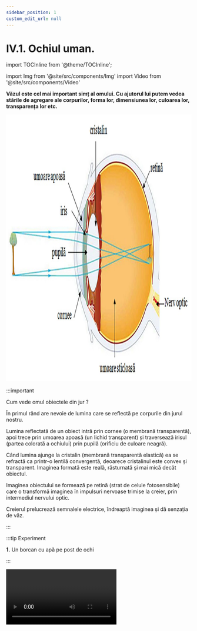 ```yaml
---
sidebar_position: 1
custom_edit_url: null
---
```


# IV.1. Ochiul uman.



import TOCInline from '@theme/TOCInline';

<TOCInline toc={toc} />





import Img from '@site/src/components/Img'
import Video from '@site/src/components/Video'




**Văzul este cel mai important simț al omului. Cu ajutorul lui putem vedea stările de agregare ale corpurilor, forma lor, dimensiunea lor, culoarea lor, transparența lor etc.**


<Img src="biologie/fizicainlumeavie/ochiul-si-defectele-de-vedere/4_1_Poza1_OchiulUman.jpg" width="1280" height="724" lazy={false} />

:::important

Cum vede omul obiectele din jur ?

În primul rând are nevoie de lumina care se reflectă pe corpurile din jurul nostru.

Lumina reflectată de un obiect intră prin cornee (o membrană transparentă), apoi trece prin umoarea apoasă (un lichid transparent) și traversează irisul (partea colorată a ochiului) prin pupilă (orificiu de culoare neagră).

Când lumina ajunge la cristalin (membrană transparentă elastică) ea se refractă ca printr-o lentilă convergentă, deoarece cristalinul este convex și transparent. Imaginea formată este reală, răsturnată și mai mică decât obiectul.

Imaginea obiectului se formează pe retină (strat de celule fotosensibile) care o transformă imaginea în impulsuri nervoase trimise la creier, prin intermediul nervului optic.

Creierul prelucrează semnalele electrice, îndreaptă imaginea și dă senzația de văz.



:::




:::tip Experiment

**1.** Un borcan cu apă pe post de ochi

:::

<Video src="https://www.youtube.com/embed/as2oEp0cFLY" lazy={false} />


**Materiale necesare:** borcan sferic de sticlă plin cu apă, lumânare, chibrit, carton, cameră slab luminată (semiobscură). 


:::warning Atenție

Acest experiment se efectuează numai în prezența unui adult!

Când lucrezi cu surse de foc ai grijă să ai părul strâns și să nu porți haine cu mâneci largi!



:::



**Modul de lucru:** 

- Poziţionează borcanul cu apă aproape de perete.

- Fă cu vârful unui creion (compas) un orificiu în mijlocul cartonului şi aşază-l pe verticală, sprijinindu-l de borcan.

- Aşază lumânarea aprinsă în faţa cartonului astfel încât flacăra să fie în dreptul orificiului.
 
 
 


:::note Observație

Pe perete se formează imaginea lumânării: mai mică decât obiectul, răsturnată şi reală, asemeni celei formată de ochi.

Lumina lumânării este refractată de vasul cu apă asemeni unei lentile convergente (cristalinul ochiului).

Orificiul din carton joacă rolul pupilei care lasă să intre în ochi lumina reflectată de obiecte. 

:::


**Concluzia experimentului:**

Borcanul cu apă este pe post de cristalin, focalizând razele ce îl traversează. Peretele joacă rolul retinei, loc în care se formează imaginea obiectului.





Ochiul nostru poate vedea obiecte aflate la diferite distanțe având o mare capacitate de acomodare, datorată elasticității cristalinului și mușchilor oculari și care își schimbă distanța focală.

**Acomodarea cristalinului unui ochi normal are două limite:**

- **Punctul proximum** aflat la o distanță minimă care, pentru un tânăr este la 10-15 cm și pentru adulți cam la 25 cm.

- **Punctul remotum** este cel mai îndepărtat punct al vederii clare fără acomodare, fiind la 15 m spre infinit.

